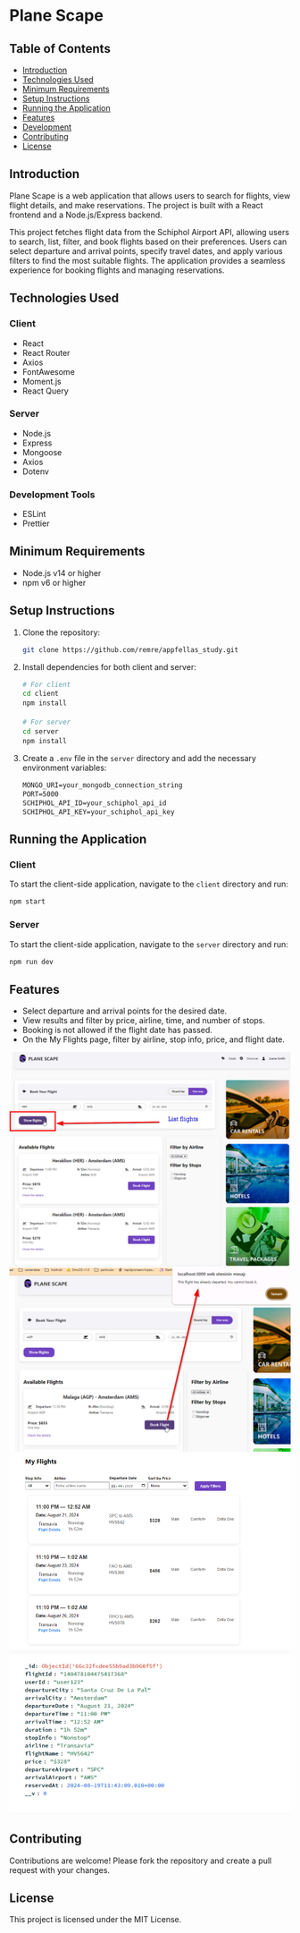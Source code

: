 # Plane Scape

## Table of Contents

- [Introduction](#introduction)
- [Technologies Used](#technologies-used)
- [Minimum Requirements](#minimum-requirements)
- [Setup Instructions](#setup-instructions)
- [Running the Application](#running-the-application)
- [Features](#features)
- [Development](#development)
- [Contributing](#contributing)
- [License](#license)

## Introduction

Plane Scape is a web application that allows users to search for flights, view flight details, and make reservations. The project is built with a React frontend and a Node.js/Express backend.

This project fetches flight data from the Schiphol Airport API, allowing users to search, list, filter, and book flights based on their preferences. Users can select departure and arrival points, specify travel dates, and apply various filters to find the most suitable flights. The application provides a seamless experience for booking flights and managing reservations.

## Technologies Used

### Client

- React
- React Router
- Axios
- FontAwesome
- Moment.js
- React Query

### Server

- Node.js
- Express
- Mongoose
- Axios
- Dotenv

### Development Tools

- ESLint
- Prettier

## Minimum Requirements

- Node.js v14 or higher
- npm v6 or higher

## Setup Instructions

1. Clone the repository:

   ```sh
   git clone https://github.com/remre/appfellas_study.git
   ```

2. Install dependencies for both client and server:

   ```sh
   # For client
   cd client
   npm install

   # For server
   cd server
   npm install
   ```

3. Create a `.env` file in the `server` directory and add the necessary environment variables:
   ```env
   MONGO_URI=your_mongodb_connection_string
   PORT=5000
   SCHIPHOL_API_ID=your_schiphol_api_id
   SCHIPHOL_API_KEY=your_schiphol_api_key
   ```

## Running the Application

### Client

To start the client-side application, navigate to the `client` directory and run:

```sh
npm start

```

### Server

To start the client-side application, navigate to the `server` directory and run:

```sh
npm run dev


```

## Features

- Select departure and arrival points for the desired date.
- View results and filter by price, airline, time, and number of stops.
- Booking is not allowed if the flight date has passed.
- On the My Flights page, filter by airline, stop info, price, and flight date.

![Feature Image 1](client/public/images/Readme_1.png)
![Feature Image 2](client/public/images/Readme_2.png)
![Feature Image 3](client/public/images/Readme_3.png)
![Feature Image 3](client/public/images/Readme_4.png)

## Contributing

Contributions are welcome! Please fork the repository and create a pull request with your changes.

## License

This project is licensed under the MIT License.
